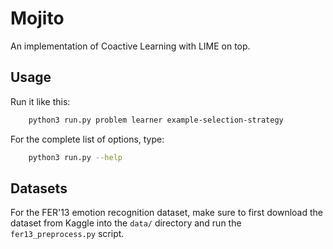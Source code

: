 Mojito
======

An implementation of Coactive Learning with LIME on top.

Usage
-----
Run it like this:
```bash
    python3 run.py problem learner example-selection-strategy
```
For the complete list of options, type:
```bash
    python3 run.py --help
```

Datasets
--------
For the FER'13 emotion recognition dataset, make sure to first download the
dataset from Kaggle into the `data/` directory and run the
`fer13_preprocess.py` script.

